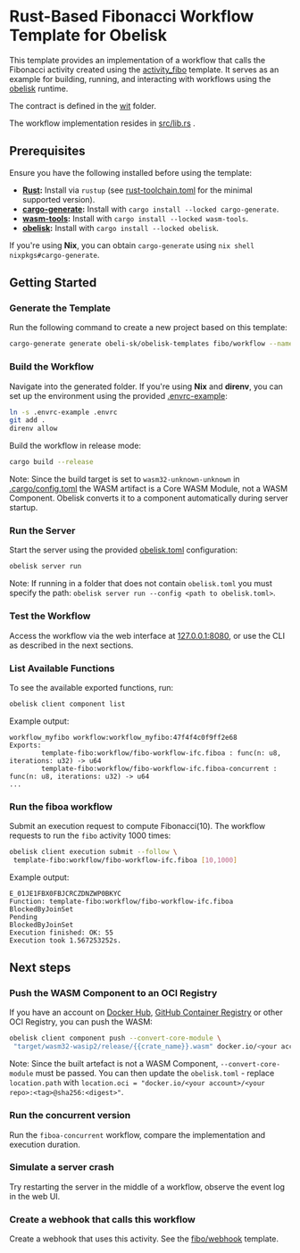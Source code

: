 # Rust-Based Fibonacci Workflow Template for Obelisk

This template provides an implementation of a workflow that calls the Fibonacci activity
created using the [activity_fibo](../activity_fibo) template.
It serves as an example for building, running,
and interacting with workflows using the [obelisk](https://github.com/obeli-sk/obelisk) runtime.

The contract is defined in the [wit](./wit/) folder.

The workflow implementation resides in [src/lib.rs](./src/lib.rs) .

## Prerequisites
Ensure you have the following installed before using the template:

* **[Rust](https://rustup.rs/):** Install via `rustup` (see [rust-toolchain.toml](./rust-toolchain.toml) for the minimal supported version).
* **[cargo-generate](https://crates.io/crates/cargo-generate):** Install with `cargo install --locked cargo-generate`.
* **[wasm-tools](https://crates.io/crates/wasm-tools):** Install with `cargo install --locked wasm-tools`.
* **[obelisk](https://github.com/obeli-sk/obelisk):** Install with `cargo install --locked obelisk`.

If you're using **Nix**, you can obtain `cargo-generate` using `nix shell nixpkgs#cargo-generate`.

## Getting Started

### Generate the Template
Run the following command to create a new project based on this template:
```sh
cargo-generate generate obeli-sk/obelisk-templates fibo/workflow --name workflow_myfibo
```

### Build the Workflow
Navigate into the generated folder.
If you're using **Nix** and **direnv**, you can set up the environment using the provided [.envrc-example](./.envrc-example):
```sh
ln -s .envrc-example .envrc
git add .
direnv allow
```

Build the workflow in release mode:
```sh
cargo build --release
```

Note: Since the build target is set to `wasm32-unknown-unknown` in [.cargo/config.toml](.cargo/config.toml)
the WASM artifact is a Core WASM Module, not a WASM Component. Obelisk converts it to a component automatically during 
server startup.

### Run the Server
Start the server using the provided [obelisk.toml](./obelisk.toml) configuration:
```sh
obelisk server run
```
Note: If running in a folder that does not contain `obelisk.toml` you must specify the path:
`obelisk server run --config <path to obelisk.toml>`.

### Test the Workflow
Access the workflow via the web interface at [127.0.0.1:8080](http://127.0.0.1:8080),
or use the CLI as described in the next sections.

### List Available Functions
To see the available exported functions, run:
```sh
obelisk client component list
```
Example output:
```
workflow_myfibo workflow:workflow_myfibo:47f4f4c0f9ff2e68
Exports:
        template-fibo:workflow/fibo-workflow-ifc.fiboa : func(n: u8, iterations: u32) -> u64
        template-fibo:workflow/fibo-workflow-ifc.fiboa-concurrent : func(n: u8, iterations: u32) -> u64
...
```

### Run the fiboa workflow
Submit an execution request to compute Fibonacci(10). The workflow requests to
run the `fibo` activity 1000 times:
```sh
obelisk client execution submit --follow \
 template-fibo:workflow/fibo-workflow-ifc.fiboa [10,1000]
```
Example output:
```
E_01JE1FBX0FBJCRCZDNZWP0BKYC
Function: template-fibo:workflow/fibo-workflow-ifc.fiboa
BlockedByJoinSet
Pending
BlockedByJoinSet
Execution finished: OK: 55
Execution took 1.567253252s.
```

## Next steps

### Push the WASM Component to an OCI Registry
If you have an account on [Docker Hub](https://hub.docker.com), [GitHub Container Registry](https://github.com/container-registry/)
or other OCI Registry, you can push the WASM:
```sh
obelisk client component push --convert-core-module \
 "target/wasm32-wasip2/release/{{crate_name}}.wasm" docker.io/<your account>/<your repo>:<tag>
```
Note: Since the built artefact is not a WASM Component, `--convert-core-module` must be passed.
You can then update the `obelisk.toml` - replace `location.path` with `location.oci = "docker.io/<your account>/<your repo>:<tag>@sha256:<digest>"`.

### Run the concurrent version
Run the `fiboa-concurrent` workflow, compare the implementation and execution duration.

### Simulate a server crash
Try restarting the server in the middle of a workflow, observe the event log in the web UI.

### Create a webhook that calls this workflow
Create a webhook that uses this activity. See the [fibo/webhook](../webhook) template.

